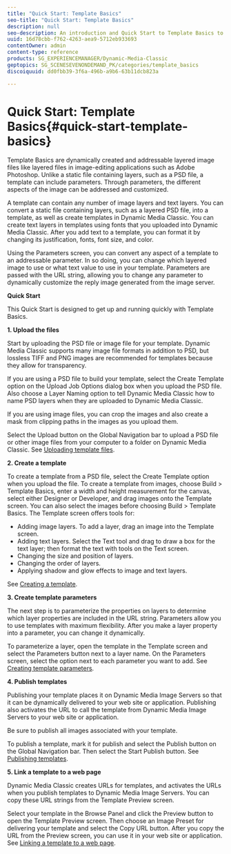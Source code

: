 ```yaml
---
title: "Quick Start: Template Basics"
seo-title: "Quick Start: Template Basics"
description: null
seo-description: An introduction and Quick Start to Template Basics to help you get up and running quickly.
uuid: 16d78cbb-f762-4263-aea9-5712eb933693
contentOwner: admin
content-type: reference
products: SG_EXPERIENCEMANAGER/Dynamic-Media-Classic
geptopics: SG_SCENESEVENONDEMAND_PK/categories/template_basics
discoiquuid: dd0fbb39-3f6a-496b-a9b6-63b11dcb823a

---
```


# Quick Start: Template Basics{#quick-start-template-basics}

Template Basics are dynamically created and addressable layered image files like layered files in image-editing applications such as Adobe Photoshop. Unlike a static file containing layers, such as a PSD file, a template can include parameters. Through parameters, the different aspects of the image can be addressed and customized.

A template can contain any number of image layers and text layers. You can convert a static file containing layers, such as a layered PSD file, into a template, as well as create templates in Dynamic Media Classic. You can create text layers in templates using fonts that you uploaded into Dynamic Media Classic. After you add text to a template, you can format it by changing its justification, fonts, font size, and color.

Using the Parameters screen, you can convert any aspect of a template to an addressable parameter. In so doing, you can change which layered image to use or what text value to use in your template. Parameters are passed with the URL string, allowing you to change any parameter to dynamically customize the reply image generated from the image server.

**Quick Start**

This Quick Start is designed to get up and running quickly with Template Basics.

**1. Upload the files**

Start by uploading the PSD file or image file for your template. Dynamic Media Classic supports many image file formats in addition to PSD, but lossless TIFF and PNG images are recommended for templates because they allow for transparency.

If you are using a PSD file to build your template, select the Create Template option on the Upload Job Options dialog box when you upload the PSD file. Also choose a Layer Naming option to tell Dynamic Media Classic how to name PSD layers when they are uploaded to Dynamic Media Classic.

If you are using image files, you can crop the images and also create a mask from clipping paths in the images as you upload them.

Select the Upload button on the Global Navigation bar to upload a PSD file or other image files from your computer to a folder on Dynamic Media Classic. See [Uploading template files](uploading-template-files.md#uploading_template_files).

**2. Create a template**

To create a template from a PSD file, select the Create Template option when you upload the file. To create a template from images, choose Build &gt; Template Basics, enter a width and height measurement for the canvas, select either Designer or Developer, and drag images onto the Template screen. You can also select the images before choosing Build &gt; Template Basics. The Template screen offers tools for:

* Adding image layers. To add a layer, drag an image into the Template screen.
* Adding text layers. Select the Text tool and drag to draw a box for the text layer; then format the text with tools on the Text screen.
* Changing the size and position of layers.
* Changing the order of layers.
* Applying shadow and glow effects to image and text layers.

See [Creating a template](creating-template.md#creating_a_template).

**3. Create template parameters**

The next step is to parameterize the properties on layers to determine which layer properties are included in the URL string. Parameters allow you to use templates with maximum flexibility. After you make a layer property into a parameter, you can change it dynamically.

To parameterize a layer, open the template in the Template screen and select the Parameters button next to a layer name. On the Parameters screen, select the option next to each parameter you want to add. See [Creating template parameters](creating-template-parameters.md#creating_template_parameters).

**4. Publish templates**

Publishing your template places it on Dynamic Media Image Servers so that it can be dynamically delivered to your web site or application. Publishing also activates the URL to call the template from Dynamic Media Image Servers to your web site or application.

Be sure to publish all images associated with your template.

To publish a template, mark it for publish and select the Publish button on the Global Navigation bar. Then select the Start Publish button. See [Publishing templates](publishing-templates.md#publishing_templates).

**5. Link a template to a web page**

Dynamic Media Classic creates URLs for templates, and activates the URLs when you publish templates to Dynamic Media Image Servers. You can copy these URL strings from the Template Preview screen.

Select your template in the Browse Panel and click the Preview button to open the Template Preview screen. Then choose an Image Preset for delivering your template and select the Copy URL button. After you copy the URL from the Preview screen, you can use it in your web site or application. See [Linking a template to a web page](linking-template-web-page.md#linking_a_template_to_a_web_page).
